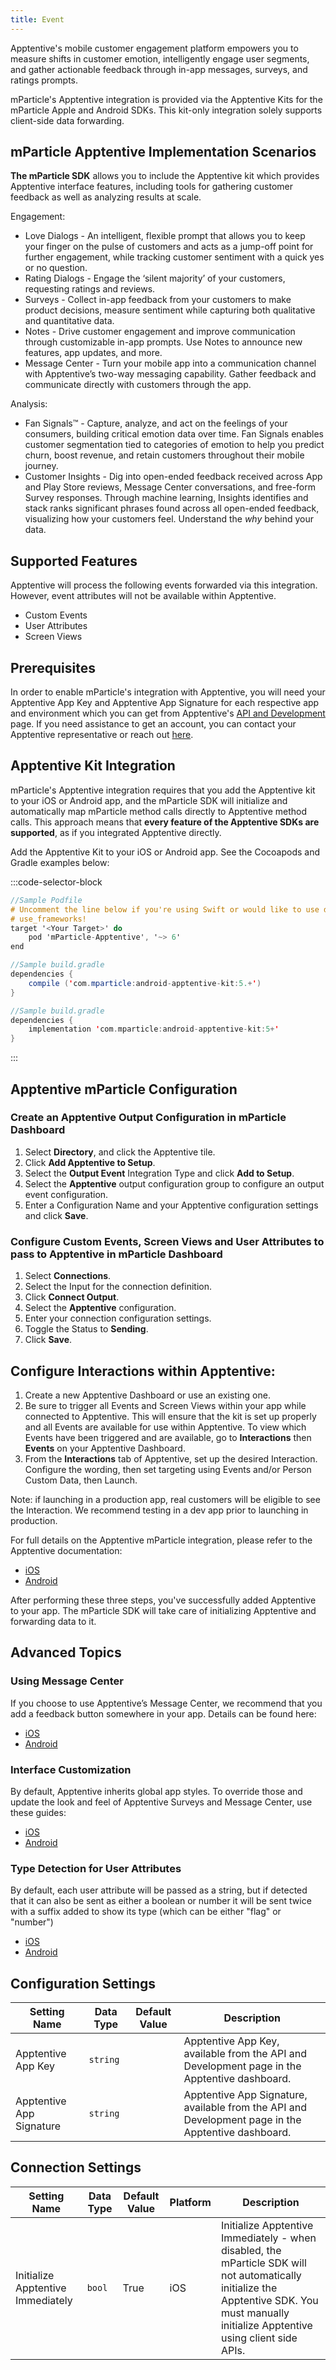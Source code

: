 ```yaml
---
title: Event
---
```


Apptentive's mobile customer engagement platform empowers you to measure shifts in customer emotion, intelligently engage user segments, and gather actionable feedback through in-app messages, surveys, and ratings prompts.

mParticle's Apptentive integration is provided via the Apptentive Kits for the mParticle Apple and Android SDKs. This kit-only integration solely supports client-side data forwarding.

## mParticle Apptentive Implementation Scenarios

**The mParticle SDK** allows you to include the Apptentive kit which provides Apptentive interface features, including tools for gathering customer feedback as well as analyzing results at scale.

Engagement: 

* Love Dialogs - An intelligent, flexible prompt that allows you to keep your finger on the pulse of customers and acts as a jump-off point for further engagement, while tracking customer sentiment with a quick yes or no question.
* Rating Dialogs - Engage the ‘silent majority’ of your customers, requesting ratings and reviews. 
* Surveys - Collect in-app feedback from your customers to make product decisions, measure sentiment while capturing both qualitative and quantitative data.
* Notes - Drive customer engagement and improve communication through customizable in-app prompts. Use Notes to announce new features, app updates, and more.
* Message Center - Turn your mobile app into a communication channel with Apptentive’s two-way messaging capability. Gather feedback and communicate directly with customers through the app. 

Analysis:
* Fan Signals™ - Capture, analyze, and act on the feelings of your consumers, building critical emotion data over time. Fan Signals enables customer segmentation tied to categories of emotion to help you predict churn, boost revenue, and retain customers throughout their mobile journey.
* Customer Insights - Dig into open-ended feedback received across App and Play Store reviews, Message Center conversations, and free-form Survey responses. Through machine learning, Insights identifies and stack ranks significant phrases found across all open-ended feedback, visualizing how your customers feel. Understand the _why_ behind your data. 



## Supported Features

Apptentive will process the following events forwarded via this integration. However, event attributes will not be available within Apptentive.

* Custom Events
* User Attributes
* Screen Views

## Prerequisites

In order to enable mParticle's integration with Apptentive, you will need your Apptentive App Key and Apptentive App Signature for each respective app and environment which you can get from Apptentive's [API and Development](https://be.apptentive.com/apps/current/settings/api) page. If you need assistance to get an account, you can contact your Apptentive representative or reach out [here](mailto:support@apptentive.com).

## Apptentive Kit Integration

mParticle's Apptentive integration requires that you add the Apptentive kit to your iOS or Android app, and the mParticle SDK will initialize and automatically map mParticle method calls directly to Apptentive method calls. This approach means that **every feature of the Apptentive SDKs are supported**, as if you integrated Apptentive directly.

Add the Apptentive Kit to your iOS or Android app. See the Cocoapods and Gradle examples below:

:::code-selector-block
~~~objectivec
//Sample Podfile
# Uncomment the line below if you're using Swift or would like to use dynamic frameworks (recommended but not required)
# use_frameworks!
target '<Your Target>' do
    pod 'mParticle-Apptentive', '~> 6'
end
~~~

~~~java
//Sample build.gradle
dependencies {
    compile ('com.mparticle:android-apptentive-kit:5.+')
}
~~~   

~~~kotlin
//Sample build.gradle
dependencies {
    implementation 'com.mparticle:android-apptentive-kit:5+'
}
~~~  
:::

## Apptentive mParticle Configuration
### Create an Apptentive Output Configuration in mParticle Dashboard

1.  Select **Directory**, and click the Apptentive tile.
2.  Click **Add Apptentive to Setup**.
3.  Select the **Output Event** Integration Type and click **Add to Setup**.
4.  Select the **Apptentive** output configuration group to configure an output event configuration.
5.  Enter a Configuration Name and your Apptentive configuration settings and click **Save**.

### Configure Custom Events, Screen Views and User Attributes to pass to Apptentive in mParticle Dashboard
1.  Select **Connections**.
2.  Select the Input for the connection definition.
3.  Click **Connect Output**.
4.  Select the **Apptentive** configuration.
5.  Enter your connection configuration settings.
6. Toggle the Status to **Sending**.
7. Click **Save**.

## Configure Interactions within Apptentive:
1. Create a new Apptentive Dashboard or use an existing one.
2. Be sure to trigger all Events and Screen Views within your app while connected to Apptentive. This will ensure that the kit is set up properly and all Events are available for use within Apptentive. To view which Events have been triggered and are available, go to **Interactions** then **Events** on your Apptentive Dashboard. 
3. From the **Interactions** tab of Apptentive, set up the desired Interaction. Configure the wording, then set targeting using Events and/or Person Custom Data, then Launch. 


Note: if launching in a production app, real customers will be eligible to see the Interaction. We recommend testing in a dev app prior to launching in production. 
   
For full details on the Apptentive mParticle integration, please refer to the Apptentive documentation:
* [iOS](https://learn.apptentive.com/knowledge-base/mparticle-integration-ios/)
* [Android](https://learn.apptentive.com/knowledge-base/mparticle-integration-android/)
   
After performing these three steps, you've successfully added Apptentive to your app. The mParticle SDK will take care of initializing Apptentive and forwarding data to it. 

## Advanced Topics
### Using Message Center


If you choose to use Apptentive’s Message Center, we recommend that you add a feedback button somewhere in your app. Details can be found here:

* [iOS](https://learn.apptentive.com/knowledge-base/mparticle-integration-ios/#5-message-center)
* [Android](https://learn.apptentive.com/knowledge-base/mparticle-integration-android/#5-message-center)

### Interface Customization

By default, Apptentive inherits global app styles. To override those and update the look and feel of Apptentive Surveys and Message Center, use these guides:

* [iOS](https://learn.apptentive.com/knowledge-base/interface-customization-ios/)
* [Android](https://learn.apptentive.com/knowledge-base/android-interface-customization/)

### Type Detection for User Attributes

By default, each user attribute will be passed as a string, but if detected that it can also be sent as either a boolean or number it will be sent twice with a suffix added to show its type (which can be either "flag" or "number")

* [iOS](https://learn.apptentive.com/knowledge-base/mparticle-integration-ios/#4-configure-custom-data)
* [Android](https://learn.apptentive.com/knowledge-base/mparticle-integration-android/#4-configure-custom-data)


## Configuration Settings

| Setting Name |  Data Type    | Default Value  | Description |
| ---|---|---|---|
| Apptentive App Key | `string` | <unset> | Apptentive App Key, available from the API and Development page in the Apptentive dashboard. |
| Apptentive App Signature | `string` | <unset> | Apptentive App Signature, available from the API and Development page in the Apptentive dashboard. |

## Connection Settings

| Setting Name |  Data Type    | Default Value | Platform | Description |
| ---|---|---|---|----
| Initialize Apptentive Immediately | `bool` | True | iOS| Initialize Apptentive Immediately - when disabled, the mParticle SDK will not automatically initialize the Apptentive SDK. You must manually initialize Apptentive using client side APIs. |
